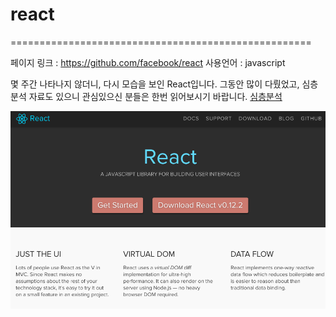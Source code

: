 # react
====================================================

페이지 링크 : https://github.com/facebook/react
사용언어 : javascript 

몇 주간 나타나지 않더니, 다시 모습을 보인 React입니다. 
그동안 많이 다뤘었고, 심층분석 자료도 있으니 관심있으신 분들은 한번 읽어보시기 바랍니다. 
[심층분석](https://github.com/TeamSEGO/github-trend-kr/blob/master/special/deep-dive-reactJs-00.md)

![이미지1](../img/001-19.png)
